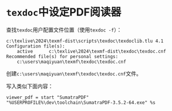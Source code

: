 # `texdoc`中设定PDF阅读器

查找`texdoc`用户配置文件位置（使用`texdoc -f`）：
```
c:\texlive\2024\texmf-dist\scripts\texdoc\texdoclib.tlu 4.1
Configuration file(s):
    active      c:\texlive\2024\texmf-dist\texdoc\texdoc.cnf
Recommended file(s) for personal settings:
    c:\users\maqiyuan\texmf\texdoc\texdoc.cnf
```

创建`c:\users\maqiyuan\texmf\texdoc\texdoc.cnf`文件。

写入类似下面内容：
```
viewer_pdf = start "SumatraPDF" "%USERPROFILE%\dev\toolchain\SumatraPDF-3.5.2-64.exe" %s
```
